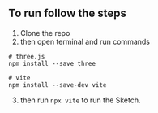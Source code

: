 ## To run follow the steps
1. Clone the repo
2. then open terminal and run commands
```
# three.js
npm install --save three

# vite
npm install --save-dev vite
```

3. then run ``` npx vite ``` to run the Sketch.